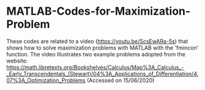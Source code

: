 # MATLAB-Codes-for-Maximization-Problem
These codes are related to a video (https://youtu.be/ScsEwARa-5s) that shows how to solve maximization problems with MATLAB with the 'fmincon' function. The video illustrates two example problems adopted from the website: https://math.libretexts.org/Bookshelves/Calculus/Map%3A_Calculus_-_Early_Transcendentals_(Stewart)/04%3A_Applications_of_Differentiation/4.07%3A_Optimization_Problems (Accessed on 15/06/2020)
